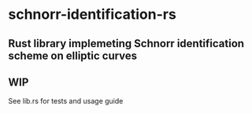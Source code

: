 # schnorr-identification-rs

## Rust library implemeting Schnorr identification scheme on elliptic curves
## WIP

See lib.rs for tests and usage guide